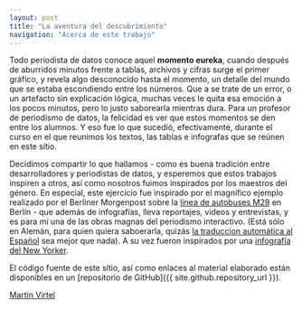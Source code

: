 ```yaml
---
layout: post
title: "La aventura del descubrimiento" 
navigation: "Acerca de este trabajo" 
---
```


Todo periodista de datos conoce aquel **momento eureka**, cuando después de aburridos minutos frente a tablas, archivos y cifras surge el primer gráfico, y revela algo desconocido hasta el momento, un detalle del mundo que se estaba escondiendo entre los números. Que a se trate de un error, o un artefacto sin explicación lógica, muchas veces le quita esa emoción a los pocos minutos, pero lo justo saborearla mientras dura. Para un profesor de periodismo de datos, la felicidad es ver que estos momentos se den entre los alumnos. Y eso fue lo que sucedió, efectivamente, durante el curso en el que reunimos los textos, las tablas e infografas que se reúnen en este sítio. 

Decidimos compartir lo que hallamos - como es buena tradición entre desarrolladores y periodistas de datos, y esperemos que estos trabajos inspiren a otros, así como nosotros fuimos inspirados por los maestros del género. En especial, este ejercício fue inspirado por el magnífico ejemplo realizado por el Berliner Morgenpost sobre la [línea de autobuses M29](http://interaktiv.morgenpost.de/m29/) en Berlín - que además de infografías, lleva reportajes, videos
y entrevistas, y es para mí una de las obras magnas del periodismo interactivo. (Está sólo en Alemán, para quien quiera saboerarla, quizás [la traduccion automática al Español](https://translate.google.de/translate?sl=de&tl=es&js=y&prev=_t&hl=en&ie=UTF-8&u=http%3A%2F%2Finteraktiv.morgenpost.de%2Fm29%2F&edit-text=) sea mejor que nada). A su vez fueron inspirados por una [infografía del New Yorker](http://projects.newyorker.com/story/subway/). 

El código fuente de este sítio, así como enlaces al material elaborado están disponibles en un [repositorio de GitHub]({{ site.github.repository_url  }}).

[Martin Virtel](https://twitter.com/mvtango)
